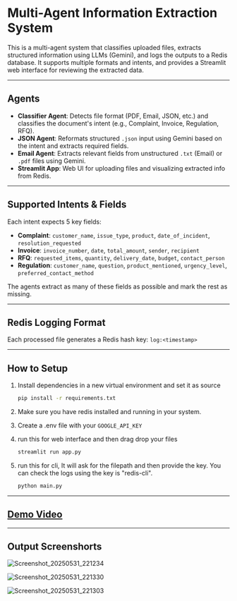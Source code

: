# Multi-Agent Information Extraction System

This is a multi-agent system that classifies uploaded files, extracts structured information using LLMs (Gemini), and logs the outputs to a Redis database. It supports multiple formats and intents, and provides a Streamlit web interface for reviewing the extracted data.

---

## Agents

- **Classifier Agent**: Detects file format (PDF, Email, JSON, etc.) and classifies the document's intent (e.g., Complaint, Invoice, Regulation, RFQ).
- **JSON Agent**: Reformats structured `.json` input using Gemini based on the intent and extracts required fields.
- **Email Agent**: Extracts relevant fields from unstructured `.txt` (Email) or `.pdf` files using Gemini.
- **Streamlit App**: Web UI for uploading files and visualizing extracted info from Redis.

---

## Supported Intents & Fields

Each intent expects 5 key fields:

- **Complaint**: `customer_name`, `issue_type`, `product`, `date_of_incident`, `resolution_requested`
- **Invoice**: `invoice_number`, `date`, `total_amount`, `sender`, `recipient`
- **RFQ**: `requested_items`, `quantity`, `delivery_date`, `budget`, `contact_person`
- **Regulation**: `customer_name`, `question`, `product_mentioned`, `urgency_level`, `preferred_contact_method`

The agents extract as many of these fields as possible and mark the rest as missing.

---

## Redis Logging Format

Each processed file generates a Redis hash key: 
```log:<timestamp>```

---

## How to Setup
1. Install dependencies  in a new virtual environment and set it as source
   ```bash
   pip install -r requirements.txt
   ```
2. Make sure you have redis installed and running in your system.

3. Create a .env file with your ```GOOGLE_API_KEY```

4. run this for web interface and then drag drop your files
    ```bash
    streamlit run app.py
    ```
5. run this for cli, It will ask for the filepath and then provide the key. You can check the logs using the key is "redis-cli".
   ```bash
   python main.py
   ```

---

## [Demo Video]()

---

## Output Screenshorts
![Screenshot_20250531_221234](https://github.com/user-attachments/assets/3fdd94d4-f153-4276-bda5-b6c3af06a77e)

![Screenshot_20250531_221330](https://github.com/user-attachments/assets/fb34b8fe-7e3b-42ce-91e0-04839fd1c5f6)

![Screenshot_20250531_221303](https://github.com/user-attachments/assets/6eed522c-2630-40bd-b825-8aa99773915e)
